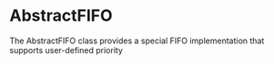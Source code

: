 # AbstractFIFO
The AbstractFIFO class provides a special FIFO  implementation that supports user-defined priority
